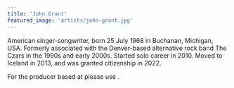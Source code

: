 ```yaml
---
title: 'John Grant'
featured_image: 'artists/john-grant.jpg'
---
```

American singer-songwriter, born 25 July 1968 in Buchanan, Michigan, USA.  Formerly associated with the Denver-based alternative rock band The Czars in the 1990s and early 2000s. Started solo career in 2010. Moved to Iceland in 2013, and was granted citizenship in 2022.

For the producer based at  please use .
